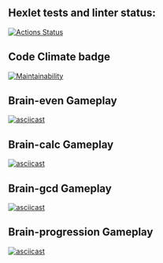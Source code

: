 ## Hexlet tests and linter status:
[![Actions Status](https://github.com/dinikoff/python-project-49/workflows/hexlet-check/badge.svg)](https://github.com/dinikoff/python-project-49/actions)

## Code Climate badge

[![Maintainability](https://api.codeclimate.com/v1/badges/b61fe7c550b5fd174317/maintainability)](https://codeclimate.com/github/dinikoff/python-project-49/maintainability)

## Brain-even Gameplay

[![asciicast](https://asciinema.org/a/Owl295uZT8RzWCniGgy0A7QSA.svg)](https://asciinema.org/a/Owl295uZT8RzWCniGgy0A7QSA)

## Brain-calc Gameplay

[![asciicast](https://asciinema.org/a/6GVBzJ3kqipDek3MEbmLWpIYy.svg)](https://asciinema.org/a/6GVBzJ3kqipDek3MEbmLWpIYy)

## Brain-gcd Gameplay
[![asciicast](https://asciinema.org/a/jSlsEheOC8gUbtGVAk2OG8N29.svg)](https://asciinema.org/a/jSlsEheOC8gUbtGVAk2OG8N29)

## Brain-progression Gameplay

[![asciicast](https://asciinema.org/a/fVVxbal5XykcV11kKjyuWBnuJ.svg)](https://asciinema.org/a/fVVxbal5XykcV11kKjyuWBnuJ)